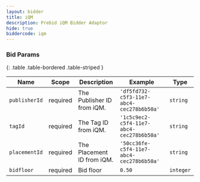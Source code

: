 ```yaml
---
layout: bidder
title: iQM
description: Prebid iQM Bidder Adaptor
hide: true
biddercode: iqm
---
```



### Bid Params

{: .table .table-bordered .table-striped }

| Name          | Scope    | Description                | Example                                  | Type      |
|---------------|----------|----------------------------|------------------------------------------|-----------|
| `publisherId` | required | The Publisher ID from iQM. | `'df5fd732-c5f3-11e7-abc4-cec278b6b50a'` | `string`  |
| `tagId`       | required | The Tag ID from iQM.       | `'1c5c9ec2-c5f4-11e7-abc4-cec278b6b50a'` | `string`  |
| `placementId` | required | The Placement ID from iQM. | `'50cc36fe-c5f4-11e7-abc4-cec278b6b50a'` | `string`  |
| `bidfloor`    | required | Bid floor                  | `0.50`                                   | `integer` |
